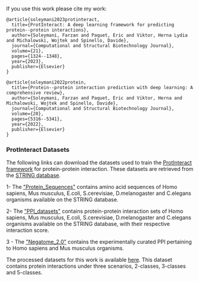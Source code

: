 If you use this work please cite my work:
```
@article{soleymani2023protinteract,
  title={ProtInteract: A deep learning framework for predicting protein--protein interactions},
  author={Soleymani, Farzan and Paquet, Eric and Viktor, Herna Lydia and Michalowski, Wojtek and Spinello, Davide},
  journal={Computational and Structural Biotechnology Journal},
  volume={21},
  pages={1324--1348},
  year={2023},
  publisher={Elsevier}
}
```

```
@article{soleymani2022protein,
  title={Protein--protein interaction prediction with deep learning: A comprehensive review},
  author={Soleymani, Farzan and Paquet, Eric and Viktor, Herna and Michalowski, Wojtek and Spinello, Davide},
  journal={Computational and Structural Biotechnology Journal},
  volume={20},
  pages={5316--5341},
  year={2022},
  publisher={Elsevier}
}
```


### ProtInteract Datasets 

The following links can download the datasets used to train the [ProtInteract framework](https://www.sciencedirect.com/science/article/pii/S2001037023000296?via%3Dihub) for protein-protein interaction. These datasets are retrieved from the [STRING database][1].

1- The ["Protein_Sequences"][2] contains amino acid sequences of Homo sapiens, Mus musculus, E.coli, S.cerevisiae, D.melanogaster and C.elegans organisms available on the STRING database. 

2- The ["PPI_datasets"][3] contains protein-protein interaction sets of Homo sapiens, Mus musculus, E.coli, S.cerevisiae, D.melanogaster and C.elegans organisms available on the STRING database, with their respective interaction score.

3 - The ["Negatome_2.0"][4] contains the experimentally curated PPI pertaining to Homo sapiens and Mus musculus organisms.

The processed datasets for this work is available [here][5]. This dataset contains protein interactions under three scenarios, 2-classes, 3-classes and 5-classes.

[1]: https://string-db.org/cgi/download?sessionId=bJBREVNlU0b2

[2]: https://uottawa-my.sharepoint.com/personal/fsole078_uottawa_ca/_layouts/15/guestaccess.aspx?docid=0d3ffd65e49a04259ae5a2e4e96ef87d6&authkey=AQTpiIB0l1M9JoPtHIrXNGM&e=j5nhev

[3]: https://uottawa-my.sharepoint.com/personal/fsole078_uottawa_ca/_layouts/15/guestaccess.aspx?docid=09cc4a4734ad145a0a768b9169a2eb4d5&authkey=AUJ-1i3A4SF5QWvoFf9F7pc&e=wUs7sW

[4]: https://uottawa-my.sharepoint.com/personal/fsole078_uottawa_ca/_layouts/15/guestaccess.aspx?docid=0de7633725541482192b2b2f397e14418&authkey=AefFpc6dRwI0nswW9O6zar4&e=HRaGac

[5]: https://uottawa-my.sharepoint.com/personal/fsole078_uottawa_ca/_layouts/15/guestaccess.aspx?share=ETkhLgX7-PdCrMOgex-yhzoBEtrAtcugGOu97ucliP98lw&e=GKEZ73